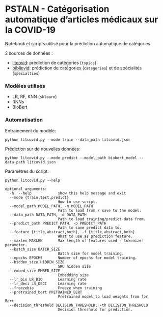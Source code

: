 # PSTALN - Catégorisation automatique d’articles médicaux sur la COVID-19
Notebook et scripts utilisé pour la prédiction automatique de catégories

2 sources de données :
* [litcovid](https://pageperso.lis-lab.fr/benoit.favre/covid19-data/20201206/litcovid.json): prédiction de catégories (`topics`)
* [bibliovid](https://pageperso.lis-lab.fr/benoit.favre/covid19-data/20201206/): prédiction de catégories (`categories`) et de spécialités (`specialties`)

### Modèles utilisés
* LR, RF, KNN (`sklearn`)
* RNNs 
* BioBert

### Automatisation
Entrainement du modèle:
```
python litcovid.py --mode train --data_path litcovid.json 
```
Prédiction sur de nouvelles données:
```
python litcovid.py --mode predict --model_path biobert_model --data_path litcovid.json 
```

Paramètres du script:
```
python litcovid.py --help

optional arguments:
  -h, --help            show this help message and exit
  --mode {train,test,predict}
                        How to use script.
  --model_path MODEL_PATH, -m MODEL_PATH
                        Path to load from / save to the model.
  --data_path DATA_PATH, -d DATA_PATH
                        Path to load training/predict data from.
  --predict_path PREDICT_PATH, -p PREDICT_PATH
                        Path to save predict data to.
  --feature {title,abstract,both}, -f {title,abstract,both}
                        What to use as prediction feature.
  --maxlen MAXLEN       Max length of features used - tokenizer parameter.
  --batch_size BATCH_SIZE
                        Batch size for model training.
  --epochs EPOCHS       Number of epochs for model training.
  --hidden_size HIDDEN_SIZE
                        GRU hidden size
  --embed_size EMBED_SIZE
                        Embedding size
  --lr_bio LR_BIO       Learning rate
  --lr_deci LR_DECI     Learning rate
  --freezebio           Freeze when training
  --pretrained_bert PRETRAINED_BERT
                        Pretrained model to load weights from for Bert.
  --decision_threshold DECISION_THRESHOLD, -th DECISION_THRESHOLD
                        Decision threshold for prediction.
```
